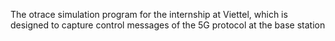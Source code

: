 The otrace simulation program for the internship at Viettel, which is designed to capture control messages of the 5G protocol at the base station


